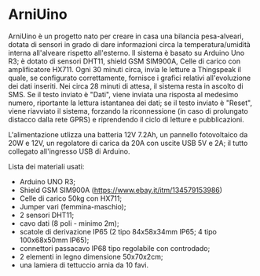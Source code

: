 # ArniUino

ArniUino è un progetto nato per creare in casa una bilancia pesa-alveari, dotata di sensori in grado di dare informazioni circa la temperatura/umidità interna all'alveare rispetto all'esterno.
Il sistema è basato su Arduino Uno R3; è dotato di sensori DHT11, shield GSM SIM900A, Celle di carico con amplificatore HX711.
Ogni 30 minuti circa, invia le letture a Thingspeak il quale, se configurato correttamente, fornisce i grafici relativi all'evoluzione dei dati inseriti.
Nei circa 28 minuti di attesa, il sistema resta in ascolto di SMS. Se il testo inviato è "Dati", viene inviata una risposta al medesimo numero, riportante la lettura istantanea dei dati;
se il testo inviato è "Reset", viene riavviato il sistema, forzando la riconnessione (in caso di prolungato distacco dalla rete GPRS) e riprendendo il ciclo di letture e pubblicazioni.

L'alimentazione utlizza una batteria 12V 7.2Ah, un pannello fotovoltaico da 20W e 12V, un regolatore di carica da 20A con uscite USB 5V e 2A; il tutto collegato all'ingresso USB di Arduino.


Lista dei materiali usati:
- Arduino UNO R3;
- Shield GSM SIM900A (https://www.ebay.it/itm/134579153986)
- Celle di carico 50kg con HX711;
- Jumper vari (femmina-maschio);
- 2 sensori DHT11;
- cavo dati (8 poli - minimo 2m);
- scatole di derivazione IP65 (2 tipo 84x58x34mm IP65; 4 tipo 100x68x50mm IP65);
- connettori passacavo IP68 tipo regolabile con controdado;
- 2 elementi in legno dimensione 50x70x2cm;
- una lamiera di tettuccio arnia da 10 favi.
